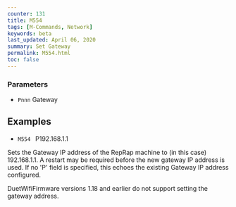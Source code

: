 ```yaml
---
counter: 131
title: M554
tags: [M-Commands, Network] 
keywords: beta 
last_updated: April 06, 2020 
summary: Set Gateway 
permalink: M554.html
toc: false 
---
```



### Parameters

* `Pnnn` Gateway

## Examples

* ` M554  ` P192.168.1.1

Sets the Gateway IP address of the RepRap machine to (in this case) 192.168.1.1. A restart may be required before the new gateway IP address is used. If no 'P' field is specified, this echoes the existing Gateway IP address configured.

DuetWifiFirmware versions 1.18 and earlier do not support setting the gateway address.

